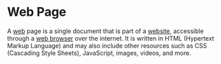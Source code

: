 # Web Page

A [web](/docs/glossary/world-wide-web) page is a single document that is part of a [website](/docs/glossary/website), accessible through a [web browser](/docs/software/misc/web-browser) over the internet. It is written in HTML (Hypertext Markup Language) and may also include other resources such as CSS (Cascading Style Sheets), JavaScript, images, videos, and more.
